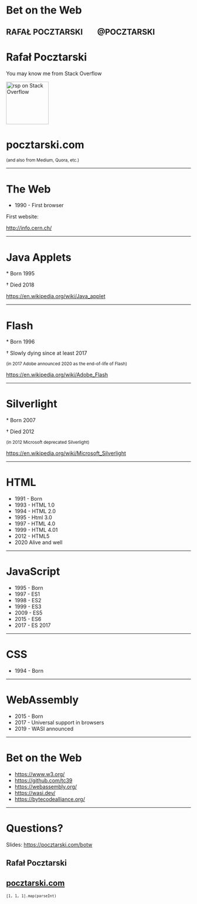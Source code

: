 
# Bet on the Web

RAFAŁ POCZTARSKI &nbsp;&nbsp;&nbsp;&nbsp;&nbsp;&nbsp; @POCZTARSKI
---

# Rafał Pocztarski

You may know me from Stack Overflow

[<img alt="rsp on Stack Overflow" src="https://stackexchange.com/users/flair/303952.png" height="116">](https://stackoverflow.com/users/613198/rsp)

# pocztarski.com

<small>(and also from Medium, Quora, etc.)</small>

---

# The Web

- 1990 - First browser

First website:

http://info.cern.ch/

---

# Java Applets

\* Born 1995

† Died 2018

https://en.wikipedia.org/wiki/Java_applet

---

# Flash

\* Born 1996

† Slowly dying since at least 2017

<small>(in 2017 Adobe announced 2020 as the end-of-life of Flash)</small>

https://en.wikipedia.org/wiki/Adobe_Flash

---

# Silverlight

\* Born 2007

† Died 2012

<small>(in 2012 Microsoft deprecated Silverlight)</small>

https://en.wikipedia.org/wiki/Microsoft_Silverlight

---

# HTML

- 1991 - Born
- 1993 - HTML 1.0
- 1994 - HTML 2.0
- 1995 - Html 3.0
- 1997 - HTML 4.0
- 1999 - HTML 4.01
- 2012 - HTML5
- 2020 Alive and well

---

# JavaScript

- 1995 - Born
- 1997 - ES1
- 1998 - ES2
- 1999 - ES3
- 2009 - ES5
- 2015 - ES6
- 2017 - ES 2017

---

# CSS

- 1994 - Born

---

# WebAssembly

- 2015 - Born
- 2017 - Universal support in browsers
- 2019 - WASI announced

---

# Bet on the Web

- https://www.w3.org/
- https://github.com/tc39
- https://webassembly.org/
- https://wasi.dev/
- https://bytecodealliance.org/

---

# Questions?

Slides: https://pocztarski.com/botw

## Rafał Pocztarski

## [pocztarski.com](https://pocztarski.com)

<small> `[1, 1, 1].map(parseInt)` </small>

